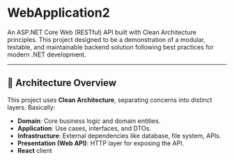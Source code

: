 # WebApplication2
An ASP.NET Core Web (RESTful) API built with Clean Architecture principles. This project designed to be a demonstration of a modular, testable, and maintainable backend solution following best practices for modern .NET development.

---

## 📐 Architecture Overview

This project uses **Clean Architecture**, separating concerns into distinct layers.
Basically:
- **Domain**: Core business logic and domain entities.
- **Application**: Use cases, interfaces, and DTOs.
- **Infrastructure**: External dependencies like database, file system, APIs.
- **Presentation (Web API)**: HTTP layer for exposing the API.
- **React** client 

